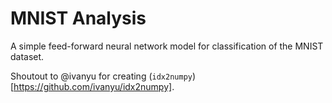 # MNIST Analysis
A simple feed-forward neural network model for classification of the MNIST dataset.

Shoutout to @ivanyu for creating (`idx2numpy`)[https://github.com/ivanyu/idx2numpy].